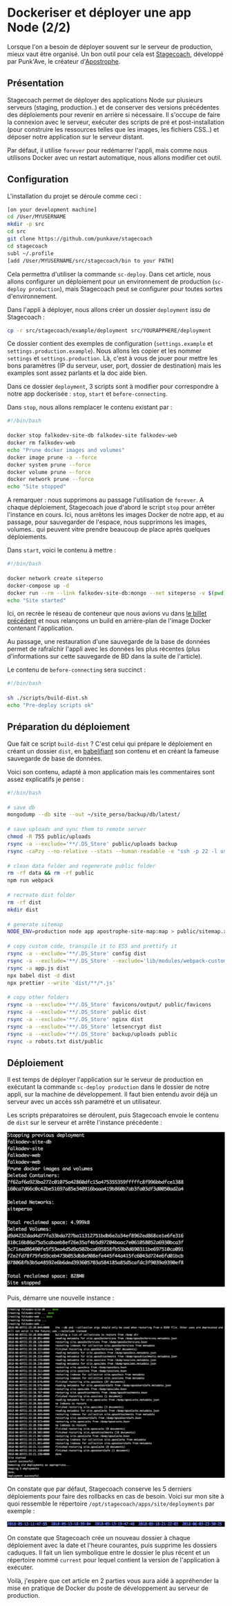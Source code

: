# Dockeriser et déployer une app Node \(2/2\)

Lorsque l'on a besoin de déployer souvent sur le serveur de production, mieux vaut être organisé. Un bon outil pour cela est [Stagecoach](https://github.com/punkave/stagecoach), développé par Punk'Ave, le créateur d'[Apostrophe](/blog/presentation-du-cms-apostrophe-1-3).

## Présentation

Stagecoach permet de déployer des applications Node sur plusieurs serveurs \(staging, production..\) et de conserver des versions précédentes des déploiements pour revenir en arrière si nécessaire. Il s'occupe de faire la connexion avec le serveur, exécuter des scripts de pré et post-installation \(pour construire les ressources telles que les images, les fichiers CSS..\) et déposer notre application sur le serveur distant.

Par défaut, il utilise `forever` pour redémarrer l'appli, mais comme nous utilisons Docker avec un restart automatique, nous allons modifier cet outil.

## Configuration

L'installation du projet se déroule comme ceci :

```bash
[on your development machine]
cd /User/MYUSERNAME
mkdir -p src
cd src
git clone https://github.com/punkave/stagecoach
cd stagecoach
subl ~/.profile
[add /User/MYUSERNAME/src/stagecoach/bin to your PATH]
```

Cela permettra d'utiliser la commande `sc-deploy`. Dans cet article, nous allons configurer un déploiement pour un environnement de production \(`sc-deploy production`\), mais Stagecoach peut se configurer pour toutes sortes d'environnement.

Dans l'appli à déployer, nous allons créer un dossier `deployment` issu de Stagecoach :

```bash
cp -r src/stagecoach/example/deployment src/YOURAPPHERE/deployment
```

Ce dossier contient des exemples de configuration \(`settings.example` et `settings.production.example`\). Nous allons les copier et les nommer `settings` et `settings.production`. Là, c'est à vous de jouer pour mettre les bons paramètres \(IP du serveur, user, port, dossier de destination) mais les examples sont assez parlants et la doc aide bien.

Dans ce dossier `deployment`, 3 scripts sont à modifier pour correspondre à notre app dockerisée : `stop`, `start` et `before-connecting`.

Dans `stop`, nous allons remplacer le contenu existant par :

```bash
#!/bin/bash

docker stop falkodev-site-db falkodev-site falkodev-web
docker rm falkodev-web
echo "Prune docker images and volumes"
docker image prune -a --force
docker system prune --force
docker volume prune --force
docker network prune --force
echo "Site stopped"
```

A remarquer : nous supprimons au passage l'utilisation de `forever`. A chaque déploiement, Stagecoach joue d'abord le script `stop` pour arrêter l'instance en cours. Ici, nous arrêtons les images Docker de notre app, et au passage, pour sauvegarder de l'espace, nous supprimons les images, volumes.. qui peuvent vitre prendre beaucoup de place après quelques déploiements.

Dans `start`, voici le contenu à mettre :

```bash
#!/bin/bash

docker network create siteperso
docker-compose up -d
docker run --rm --link falkodev-site-db:mongo --net siteperso -v $(pwd)/backup/db/latest/site/:/dump mongo bash -c 'mongorestore -d site /dump --host mongo:27017 --drop'
echo "Site started"
```

Ici, on recrée le réseau de conteneur que nous avions vu dans [le billet précédent](/blog/dockeriser-et-deployer-une-app-node-1-2) et nous relançons un build en arrière-plan de l'image Docker contenant l'application.

Au passage, une restauration d'une sauvegarde de la base de données permet de rafraîchir l'appli avec les données les plus récentes \(plus d'informations sur cette sauvegarde de BD dans la suite de l'article\).

Le contenu de `before-connecting` sera succinct :

```bash
#!/bin/bash

sh ./scripts/build-dist.sh
echo "Pre-deploy scripts ok"
```

## Préparation du déploiement

Que fait ce script `build-dist` ? C'est celui qui prépare le déploiement en créant un dossier `dist`, en [babelifiant](https://babeljs.io/) son contenu et en créant la fameuse sauvegarde de base de données.

Voici son contenu, adapté à mon application mais les commentaires sont assez explicatifs je pense :

```bash
#!/bin/bash

# save db
mongodump --db site --out ~/site_perso/backup/db/latest/

# save uploads and sync them to remote server
chmod -R 755 public/uploads
rsync -a --exclude='**/.DS_Store' public/uploads backup
rsync -caPzy --no-relative --stats --human-readable -e "ssh -p 22 -l user" --exclude="**/.DS_Store" ./backup/uploads/ user@remote_server:/opt/stagecoach/apps/site/uploads/

# clean data folder and regenerate public folder
rm -rf data && rm -rf public
npm run webpack

# recreate dist folder
rm -rf dist
mkdir dist

# generate sitemap
NODE_ENV=production node app apostrophe-site-map:map > public/sitemap.xml && tail -n +2 public/sitemap.xml > public/sitemap.xml.tmp && mv public/sitemap.xml.tmp public/sitemap.xml

# copy custom code, transpile it to ES5 and prettify it
rsync -a --exclude='**/.DS_Store' config dist
rsync -a --exclude='**/.DS_Store' --exclude='lib/modules/webpack-custom/' lib dist
rsync -a app.js dist
npx babel dist -d dist
npx prettier --write 'dist/**/*.js'

# copy other folders
rsync -a --exclude='**/.DS_Store' favicons/output/ public/favicons
rsync -a --exclude='**/.DS_Store' public dist
rsync -a --exclude='**/.DS_Store' nginx dist
rsync -a --exclude='**/.DS_Store' letsencrypt dist
rsync -a --exclude='**/.DS_Store' backup/uploads public
rsync -a robots.txt dist/public
```

## Déploiement

Il est temps de déployer l'application sur le serveur de production en exécutant la commande `sc-deploy production` dans le dossier de notre appli, sur la machine de développement. Il faut bien entendu avoir déjà un serveur avec un accès ssh paramétré et un utilisateur.

Les scripts préparatoires se déroulent, puis Stagecoach envoie le contenu de `dist` sur le serveur et arrête l'instance précédente :

![](/assets/stop.png)

Puis, démarre une nouvelle instance :

![](/assets/start.png)

On constate que par défaut, Stagecoach conserve les 5 derniers déploiements pour faire des rollbacks en cas de besoin. Voici sur mon site à quoi ressemble le répertoire `/opt/stagecoach/apps/site/deployments` par exemple :

![](/assets/deployments.png)

On constate que Stagecoach crée un nouveau dossier à chaque déploiement avec la date et l'heure courantes, puis supprime les dossiers caduques. Il fait un lien symbolique entre le dossier le plus récent et un répertoire nommé `current` pour lequel contient la version de l'application à exécuter.

Voilà, j'espère que cet article en 2 parties vous aura aidé à appréhender la mise en pratique de Docker du poste de développement au serveur de production.

